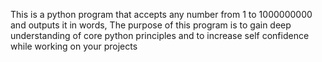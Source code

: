 This is a python program that accepts any number from 1 to 1000000000 and outputs it in words,
The purpose of this program is to gain deep understanding of core python principles and to increase self confidence while working on your projects 
